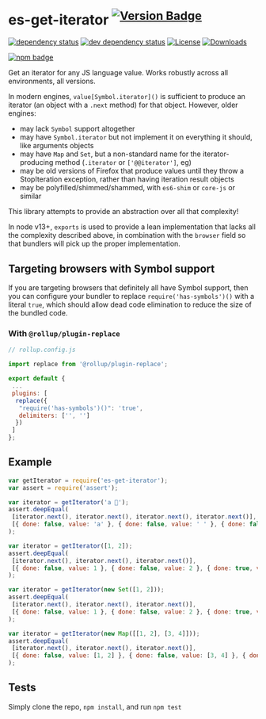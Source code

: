 # es-get-iterator <sup>[![Version Badge][npm-version-svg]][package-url]</sup>

[![dependency status][deps-svg]][deps-url]
[![dev dependency status][dev-deps-svg]][dev-deps-url]
[![License][license-image]][license-url]
[![Downloads][downloads-image]][downloads-url]

[![npm badge][npm-badge-png]][package-url]

Get an iterator for any JS language value. Works robustly across all environments, all versions.

In modern engines, `value[Symbol.iterator]()` is sufficient to produce an iterator (an object with a `.next` method) for that object. However, older engines:

- may lack `Symbol` support altogether
- may have `Symbol.iterator` but not implement it on everything it should, like arguments objects
- may have `Map` and `Set`, but a non-standard name for the iterator-producing method (`.iterator` or `['@@iterator']`, eg)
- may be old versions of Firefox that produce values until they throw a StopIteration exception, rather than having iteration result objects
- may be polyfilled/shimmed/shammed, with `es6-shim` or `core-js` or similar

This library attempts to provide an abstraction over all that complexity!

In node v13+, `exports` is used to provide a lean implementation that lacks all the complexity described above, in combination with the `browser` field so that bundlers will pick up the proper implementation.

## Targeting browsers with Symbol support

If you are targeting browsers that definitely all have Symbol support, then you can configure your bundler to replace `require('has-symbols')()` with a literal `true`, which should allow dead code elimination to reduce the size of the bundled code.

### With `@rollup/plugin-replace`

```js
// rollup.config.js

import replace from '@rollup/plugin-replace';

export default {
 ...
 plugins: [
  replace({
   "require('has-symbols')()": 'true',
   delimiters: ['', '']
  })
 ]
};
```

## Example

```js
var getIterator = require('es-get-iterator');
var assert = require('assert');

var iterator = getIterator('a 💩');
assert.deepEqual(
 [iterator.next(), iterator.next(), iterator.next(), iterator.next()],
 [{ done: false, value: 'a' }, { done: false, value: ' ' }, { done: false, value: '💩' }, { done: true, value: undefined }]
);

var iterator = getIterator([1, 2]);
assert.deepEqual(
 [iterator.next(), iterator.next(), iterator.next()],
 [{ done: false, value: 1 }, { done: false, value: 2 }, { done: true, value: undefined }]
);

var iterator = getIterator(new Set([1, 2]));
assert.deepEqual(
 [iterator.next(), iterator.next(), iterator.next()],
 [{ done: false, value: 1 }, { done: false, value: 2 }, { done: true, value: undefined }]
);

var iterator = getIterator(new Map([[1, 2], [3, 4]]));
assert.deepEqual(
 [iterator.next(), iterator.next(), iterator.next()],
 [{ done: false, value: [1, 2] }, { done: false, value: [3, 4] }, { done: true, value: undefined }]
);
```

## Tests

Simply clone the repo, `npm install`, and run `npm test`

[package-url]: https://npmjs.org/package/es-get-iterator
[npm-version-svg]: https://versionbadg.es/ljharb/es-get-iterator.svg
[deps-svg]: https://david-dm.org/ljharb/es-get-iterator.svg
[deps-url]: https://david-dm.org/ljharb/es-get-iterator
[dev-deps-svg]: https://david-dm.org/ljharb/es-get-iterator/dev-status.svg
[dev-deps-url]: https://david-dm.org/ljharb/es-get-iterator#info=devDependencies
[npm-badge-png]: https://nodei.co/npm/es-get-iterator.png?downloads=true&stars=true
[license-image]: https://img.shields.io/npm/l/es-get-iterator.svg
[license-url]: LICENSE
[downloads-image]: https://img.shields.io/npm/dm/es-get-iterator.svg
[downloads-url]: https://npm-stat.com/charts.html?package=es-get-iterator
